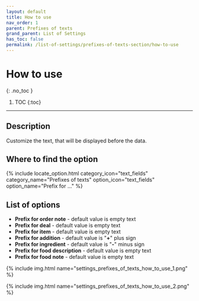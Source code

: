 ```yaml
---
layout: default
title: How to use
nav_order: 1
parent: Prefixes of texts
grand_parent: List of Settings
has_toc: false
permalink: /list-of-settings/prefixes-of-texts-section/how-to-use
---
```


# How to use
{: .no_toc }

1. TOC
{:toc}

---

## Description
Customize the text, that will be displayed before the data.

## Where to find the option
{% include locate_option.html category_icon="text_fields" category_name="Prefixes of texts" option_icon="text_fields" option_name="Prefix for ..." %}

## List of options
- **Prefix for order note** - default value is empty text
- **Prefix for deal** - default value is empty text
- **Prefix for item** - default value is empty text
- **Prefix for addition** - default value is "**+**" plus sign
- **Prefix for ingredient** - default value is "**-**" minus sign
- **Prefix for food description** - default value is empty text
- **Prefix for food note** - default value is empty text

{% include img.html name="settings_prefixes_of_texts_how_to_use_1.png" %}

{% include img.html name="settings_prefixes_of_texts_how_to_use_2.png" %}